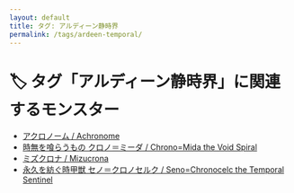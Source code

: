 ```yaml
---
layout: default
title: タグ: アルディーン静時界
permalink: /tags/ardeen-temporal/
---
```

# 🏷️ タグ「アルディーン静時界」に関連するモンスター

- [アクロノーム / Achronome](/monsterdex/monster/Achronome.html)
- [時無を喰らうもの クロノ＝ミーダ / Chrono=Mida the Void Spiral](/monsterdex/monster/Chrono=Mida.html)
- [ミズクロナ / Mizucrona](/monsterdex/monster/Mizucrona.html)
- [永久を紡ぐ時甲獣 セノ＝クロノセルク / Seno=Chronocelc the Temporal Sentinel](/monsterdex/monster/Seno=Chronocelc.html)